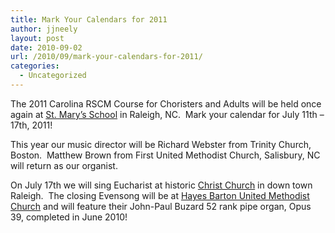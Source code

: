 ```yaml
---
title: Mark Your Calendars for 2011
author: jjneely
layout: post
date: 2010-09-02
url: /2010/09/mark-your-calendars-for-2011/
categories:
  - Uncategorized
---
```

The 2011 Carolina RSCM Course for Choristers and Adults will be held once again at [St. Mary&#8217;s School][1] in Raleigh, NC.  Mark your calendar for July 11th &#8211; 17th, 2011!

This year our music director will be Richard Webster from Trinity Church, Boston.  Matthew Brown from First United Methodist Church, Salisbury, NC will return as our organist.

On July 17th we will sing Eucharist at historic [Christ Church][2] in down town Raleigh.  The closing Evensong will be at [Hayes Barton United Methodist Church][3] and will feature their John-Paul Buzard 52 rank pipe organ, Opus 39, completed in June 2010!

[1]: http://www.sms.edu/
[2]: http://www.christ-church-raleigh.org/
[3]: http://www.hbumc.org/
